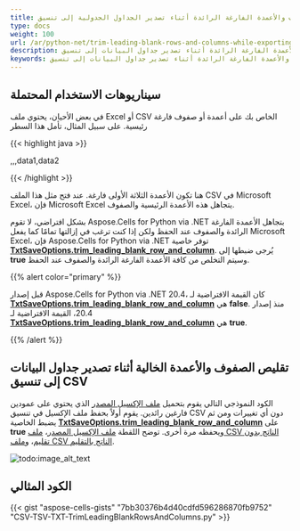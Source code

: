 ```yaml
---
title: تقليم الصفوف والأعمدة الفارغة الرائدة أثناء تصدير الجداول الجدولية إلى تنسيق CSV
type: docs
weight: 100
url: /ar/python-net/trim-leading-blank-rows-and-columns-while-exporting-spreadsheets-to-csv-format/
description: تقليص الصفوف والأعمدة الفارغة الرائدة أثناء تصدير جداول البيانات إلى تنسيق CSV باستخدام API Aspose.Cells للبايثون via .NET.
keywords: تقليص الصفوف والأعمدة الفارغة الرائدة أثناء تصدير جداول البيانات إلى تنسيق CSV بواسطة Python، تقليص الصفوف والأعمدة الفارغة الرائدة أثناء حفظ جداول البيانات بتنسيق CSV في Python via NET، تقليص الصفوف والأعمدة الفارغة عند تصدير جدول البيانات إلى تنسيق CSV بواسطة Python.
---
```


## **سيناريوهات الاستخدام المحتملة**

في بعض الأحيان، يحتوي ملف Excel أو CSV الخاص بك على أعمدة أو صفوف فارغة رئيسية. على سبيل المثال، تأمل هذا السطر

{{< highlight java >}}

 ,,,data1,data2

{{< /highlight >}}

هنا تكون الأعمدة الثلاثة الأولى فارغة. عند فتح مثل هذا الملف CSV في Microsoft Excel، فإن Microsoft Excel يتجاهل هذه الأعمدة الرئيسية والصفوف.

بشكل افتراضي، لا تقوم Aspose.Cells for Python via .NET بتجاهل الأعمدة الفارغة الرائدة والصفوف عند الحفظ ولكن إذا كنت ترغب في إزالتها تمامًا كما يفعل Microsoft Excel، فإن Aspose.Cells for Python via .NET توفر خاصية [**TxtSaveOptions.trim_leading_blank_row_and_column**](https://reference.aspose.com/cells/python-net/aspose.cells/txtsaveoptions/trim_leading_blank_row_and_column/). يُرجى ضبطها إلى **true** وسيتم التخلص من كافة الأعمدة الفارغة الرائدة والصفوف عند الحفظ.

{{% alert color="primary" %}}

قبل إصدار Aspose.Cells for Python via .NET 20.4، كان القيمة الافتراضية لـ [**TxtSaveOptions.trim_leading_blank_row_and_column**](https://reference.aspose.com/cells/python-net/aspose.cells/txtsaveoptions/trim_leading_blank_row_and_column/) هي **false**. منذ إصدار 20.4، القيمة الافتراضية لـ [**TxtSaveOptions.trim_leading_blank_row_and_column**](https://reference.aspose.com/cells/python-net/aspose.cells/txtsaveoptions/trim_leading_blank_row_and_column/) هي **true**.

{{% /alert %}}

## **تقليص الصفوف والأعمدة الخالية أثناء تصدير جداول البيانات إلى تنسيق CSV**

الكود النموذجي التالي يقوم بتحميل [ملف الإكسيل المصدر](sampleTrimBlankColumns.xlsx) الذي يحتوي على عمودين فارغين رائدين. يقوم أولاً بحفظ ملف الإكسيل في تنسيق CSV دون أي تغييرات ومن ثم يضبط الخاصية [**TxtSaveOptions.trim_leading_blank_row_and_column**](https://reference.aspose.com/cells/python-net/aspose.cells/txtsaveoptions/trim_leading_blank_row_and_column/) على **true** ويحفظه مرة أخرى. توضح اللقطة [ملف الإكسيل المصدر](sampleTrimBlankColumns.xlsx)، [ملف CSV الناتج بدون تقليم](outputWithoutTrimBlankColumns.csv)، و[ملف CSV الناتج بالتقليم](outputTrimBlankColumns.csv).

![todo:image_alt_text](result.png)

## **الكود المثالي**

{{< gist "aspose-cells-gists" "7bb30376b4d40cdfd596286870fb9752" "CSV-TSV-TXT-TrimLeadingBlankRowsAndColumns.py" >}}
